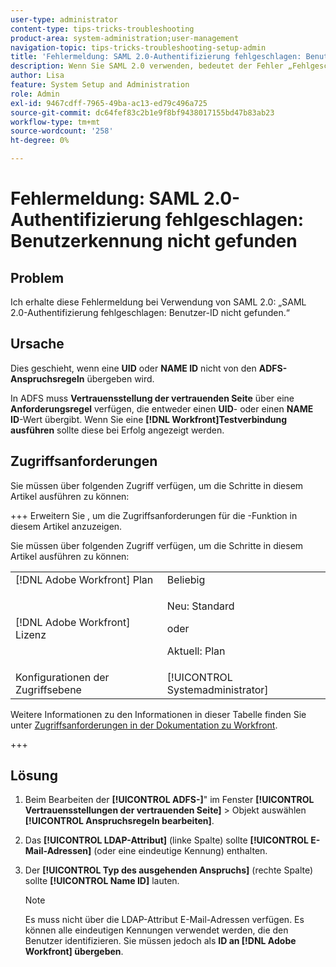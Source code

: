 ```yaml
---
user-type: administrator
content-type: tips-tricks-troubleshooting
product-area: system-administration;user-management
navigation-topic: tips-tricks-troubleshooting-setup-admin
title: 'Fehlermeldung: SAML 2.0-Authentifizierung fehlgeschlagen: Benutzerkennung nicht gefunden'
description: Wenn Sie SAML 2.0 verwenden, bedeutet der Fehler „Fehlgeschlagene SAML 2.0-Authentifizierung - Benutzerkennung nicht gefunden“, dass eine UID- oder NAME-ID nicht aus den ADFS-Anspruchsregeln übergeben wird.
author: Lisa
feature: System Setup and Administration
role: Admin
exl-id: 9467cdff-7965-49ba-ac13-ed79c496a725
source-git-commit: dc64fef83c2b1e9f8bf9438017155bd47b83ab23
workflow-type: tm+mt
source-wordcount: '258'
ht-degree: 0%

---
```


# Fehlermeldung: SAML 2.0-Authentifizierung fehlgeschlagen: Benutzerkennung nicht gefunden

## Problem

Ich erhalte diese Fehlermeldung bei Verwendung von SAML 2.0: „SAML 2.0-Authentifizierung fehlgeschlagen: Benutzer-ID nicht gefunden.“

## Ursache

Dies geschieht, wenn eine **UID** oder **NAME ID** nicht von den **ADFS-Anspruchsregeln** übergeben wird.

In ADFS muss **Vertrauensstellung der vertrauenden Seite** über eine **Anforderungsregel** verfügen, die entweder einen **UID**- oder einen **NAME ID**-Wert übergibt. Wenn Sie eine **[!DNL Workfront]Testverbindung ausführen** sollte diese bei Erfolg angezeigt werden.

## Zugriffsanforderungen

Sie müssen über folgenden Zugriff verfügen, um die Schritte in diesem Artikel ausführen zu können:

+++ Erweitern Sie , um die Zugriffsanforderungen für die -Funktion in diesem Artikel anzuzeigen.

Sie müssen über folgenden Zugriff verfügen, um die Schritte in diesem Artikel ausführen zu können:

<table style="table-layout:auto"> 
 <col> 
 <col> 
 <tbody> 
  <tr> 
   <td role="rowheader">[!DNL Adobe Workfront] Plan</td> 
   <td>Beliebig</td> 
  </tr> 
  <tr> 
   <td role="rowheader">[!DNL Adobe Workfront] Lizenz</td> 
   <td>
   <p>Neu: Standard</p>
   <p>oder</p>
   <p>Aktuell: Plan</p></td> 
  </tr> 
  <tr> 
   <td role="rowheader">Konfigurationen der Zugriffsebene</td> 
   <td>[!UICONTROL Systemadministrator]</td> 
  </tr> 
 </tbody> 
</table>

Weitere Informationen zu den Informationen in dieser Tabelle finden Sie unter [Zugriffsanforderungen in der Dokumentation zu Workfront](/help/quicksilver/administration-and-setup/add-users/access-levels-and-object-permissions/access-level-requirements-in-documentation.md).

+++

## Lösung

1. Beim Bearbeiten der **[!UICONTROL ADFS-]**&quot; im Fenster **[!UICONTROL Vertrauensstellungen der vertrauenden Seite]** > Objekt auswählen **[!UICONTROL Anspruchsregeln bearbeiten]**.

1. Das **[!UICONTROL LDAP-Attribut]** (linke Spalte) sollte **[!UICONTROL E-Mail-Adressen]** (oder eine eindeutige Kennung) enthalten.

1. Der **[!UICONTROL Typ des ausgehenden Anspruchs]** (rechte Spalte) sollte **[!UICONTROL Name ID]** lauten.

   >[!NOTE]
   >
   >Es muss nicht über die LDAP-Attribut E-Mail-Adressen verfügen. Es können alle eindeutigen Kennungen verwendet werden, die den Benutzer identifizieren. Sie müssen jedoch als **ID an [!DNL Adobe Workfront] übergeben**.
